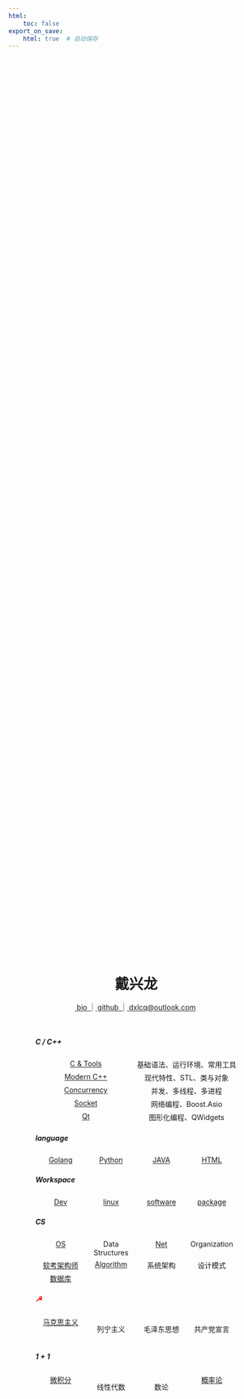 ```yaml
---
html:
    toc: false
export_on_save:
    html: true  # 自动保存
---
```


<style>
    .center {
        position: absolute;
        top: 55%;
        left: 50%;
        transform: translate(-50%, -30%);
        text-align: center;
    }

    .left {
        text-align: left;
    }

    .container {
        display: flex;
        text-align: center;
    }

    .item {
        flex: 1;
        margin: 3px 0;
    }
</style>

<div class="center">

<h1> 戴兴龙 </h1>

<a href="joker/index.html" > &nbsp;bio&nbsp; </a> <span style="color:grey"> | </span>  <a href="https://github.com/daixll"> &nbsp;github&nbsp; </a>  <span style="color:grey">  | </span>  <a href="mailto:dxlcq@outlook.com">&nbsp;dxlcq@outlook.com&nbsp; </a>

&nbsp;&nbsp;&nbsp;&nbsp;&nbsp;&nbsp;&nbsp;&nbsp;&nbsp;&nbsp;&nbsp;&nbsp;&nbsp;&nbsp;&nbsp;&nbsp;&nbsp;&nbsp;&nbsp;&nbsp;&nbsp;&nbsp;&nbsp;&nbsp;&nbsp;&nbsp;&nbsp;&nbsp;&nbsp;&nbsp;&nbsp;&nbsp;&nbsp;&nbsp;&nbsp;&nbsp;&nbsp;&nbsp;&nbsp;&nbsp;&nbsp;&nbsp;&nbsp;&nbsp;&nbsp;&nbsp;&nbsp;&nbsp;&nbsp;&nbsp;&nbsp;&nbsp;&nbsp;&nbsp;&nbsp;&nbsp;&nbsp;&nbsp;&nbsp;&nbsp;&nbsp;&nbsp;&nbsp;&nbsp;&nbsp;&nbsp;&nbsp;&nbsp;&nbsp;&nbsp;&nbsp;&nbsp;&nbsp;&nbsp;&nbsp;&nbsp;&nbsp;&nbsp;&nbsp;&nbsp;&nbsp;&nbsp;&nbsp;&nbsp;&nbsp;&nbsp;&nbsp;&nbsp;&nbsp;&nbsp;&nbsp;&nbsp;&nbsp;&nbsp;&nbsp;&nbsp;&nbsp;&nbsp;&nbsp;&nbsp;&nbsp;


<h5 class="left"> C / C++ </h5>

<div class="container">
    <div class="item">
        <a href="CPP/C/index.html"> C & Tools </a>
    </div>
    <div class="item">基础语法、运行环境、常用工具</div>
</div>

<div class="container">
    <div class="item">
        <a href="CPP/C++/index.html"> Modern C++ </a>
    </div>
    <div class="item">现代特性、STL、类与对象</div>
</div>

<div class="container">
    <div class="item">
        <a href="CPP/C++ Concurrency/index.html"> Concurrency </a>
    </div>
    <div class="item">并发、多线程、多进程</div>
</div>

<div class="container">
    <div class="item">
        <a href="CPP/C++ Socket/index.html"> Socket </a>
    </div>
    <div class="item">网络编程、Boost.Asio</div>
</div>

<div class="container">
    <div class="item">
        <a href="CPP/C++ Qt/index.html"> Qt </a>
    </div>
    <div class="item">图形化编程、QWidgets</div>
</div>

<h5 class="left"> language </h5>

<div class="container">
    <div class="item">
        <a href="GO/index.html"> Golang </a>
    </div>
    <div class="item">
        <a href="PY/index.html"> Python </a>
    </div>
    <div class="item">
        <a href="JAVA/index.html"> JAVA </a>
    </div>
    <div class="item">
        <a href="HTML/index.html"> HTML </a>
    </div>
</div>

<h5 class="left"> Workspace </h5>

<div class="container">
    <div class="item">
        <a href="Dev/index.html"> Dev </a>
    </div>
    <div class="item">
        <a href="Linux/index.html"> linux </a>
    </div>
    <div class="item">
        <a href="SoftWare/index.html"> software </a>
    </div>
    <div class="item">
        <a href="Package/index.html"> package </a>
    </div>
</div>



<h5 class="left"> CS </h5>

<div class="container">
    <div class="item">
        <a href="OS/index.html"> OS </a>
    </div>
    <div class="item">
        Data Structures
    </div>
    <div class="item">
        <a href="NET/index.html"> Net </a>
    </div>
    <div class="item">
        Organization
    </div>
</div>

<div class="container">
    <div class="item">
        <a href="Engineer/index.html"> 软考架构师 </a>
    </div>
    <div class="item">
        <a href="algorithm/index.html"> Algorithm </a>
    </div>
    <div class="item">
        系统架构
    </div>
    <div class="item">
        设计模式
    </div>
</div>

<div class="container">
    <div class="item">
        <a href="MySQL/index.html"> 数据库 </a>
    </div>
    <div class="item">
        <a href="123/index.html">  </a>
    </div>
    <div class="item">
        <a href="123/index.html">  </a>
    </div>
    <div class="item">
        <a href="algorithm/index.html">  </a>
    </div>
</div>


<h5 class="left"><span style="color:red;">☭</span></h5>

<div class="container">
    <div class="item">
        <a href="马克思/index.html"> 马克思主义 </a>
    </div>
    <div class="item">
        <p href="123/index.html"> 列宁主义 </a>
    </div>
    <div class="item">
        <p href="123/index.html"> 毛泽东思想 </a>
    </div>
    <div class="item">
        <p href="123/index.html"> 共产党宣言 </a>
    </div>
</div>

<h5 class="left">

$1+1$

</h5>

<div class="container">
    <div class="item">
        <a href="微积分/index.html"> 微积分 </a>
    </div>
    <div class="item">
        <p href="123/index.html"> 线性代数 </a>
    </div>
    <div class="item">
        <p href="123/index.html"> 数论 </a>
    </div>
    <div class="item">
        <a href="概率论/index.html"> 概率论 </a>
    </div>
</div>

</div>